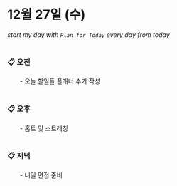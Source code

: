 # 12월 27일 (수)

*start my day with `Plan for Today` every day from today*
<br><br>

### **📋 오전**
　　- 오늘 할일들 플래너 수기 작성<br>
<br>

### **📋 오후**
　　- 홈트 및 스트레칭<br>
<br>

### **📋 저녁**
　　- 내일 면접 준비
